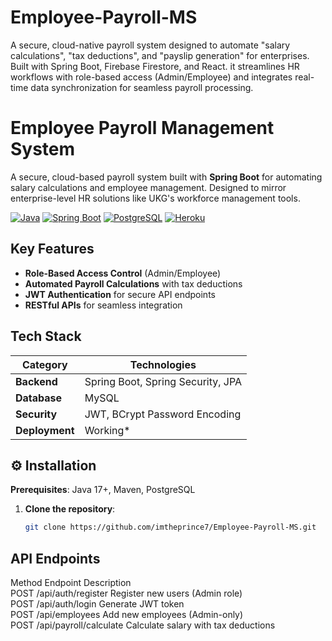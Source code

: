 # Employee-Payroll-MS
A secure, cloud-native payroll system designed to automate "salary calculations", "tax deductions", and "payslip generation" for enterprises. 
Built with Spring Boot, Firebase Firestore, and React.
it streamlines HR workflows with role-based access (Admin/Employee) and integrates real-time data synchronization for seamless payroll processing.


# Employee Payroll Management System

A secure, cloud-based payroll system built with **Spring Boot** for automating salary calculations and employee management. Designed to mirror enterprise-level HR solutions like UKG's workforce management tools.

[![Java](https://img.shields.io/badge/Java-17-blue)](https://java.com)
[![Spring Boot](https://img.shields.io/badge/Spring_Boot-3.1-green)](https://spring.io)
[![PostgreSQL](https://img.shields.io/badge/PostgreSQL-15-orange)](https://postgresql.org)
[![Heroku](https://img.shields.io/badge/Deployed_on-Heroku-6762a6)](https://heroku.com)


## Key Features
- **Role-Based Access Control** (Admin/Employee)  
- **Automated Payroll Calculations** with tax deductions  
- **JWT Authentication** for secure API endpoints  
- **RESTful APIs** for seamless integration

## Tech Stack
| Category       | Technologies                          |
|----------------|---------------------------------------|
| **Backend**    | Spring Boot, Spring Security, JPA     |
| **Database**   | MySQL                                 |
| **Security**   | JWT, BCrypt Password Encoding         |
| **Deployment** | Working*                              |

## ⚙️ Installation
**Prerequisites**: Java 17+, Maven, PostgreSQL


1. **Clone the repository**:
   ```bash
   git clone https://github.com/imtheprince7/Employee-Payroll-MS.git


## API Endpoints
Method	  Endpoint	                Description <br>
POST	/api/auth/register	    Register new users (Admin role) <br>
POST	/api/auth/login	        Generate JWT token <br>
POST	/api/employees	        Add new employees (Admin-only) <br>
POST	/api/payroll/calculate	Calculate salary with tax deductions <br>
